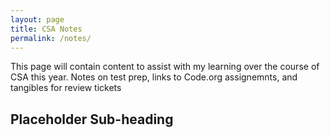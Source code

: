 ```yaml
---
layout: page
title: CSA Notes
permalink: /notes/
---
```


This page will contain content to assist with my learning over the course of CSA this year. Notes on test prep, links to Code.org assignemnts, and tangibles for review tickets

## Placeholder Sub-heading



